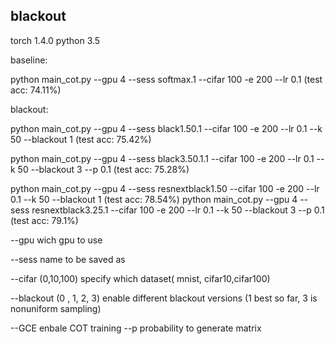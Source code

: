 ## blackout

torch  1.4.0 
python 3.5

baseline:

python main_cot.py --gpu 4 --sess softmax.1 --cifar 100 -e 200 --lr 0.1    (test acc: 74.11%)


blackout:

python main_cot.py --gpu 4 --sess black1.50.1 --cifar 100 -e 200 --lr 0.1 --k 50 --blackout 1    (test acc: 75.42%)

python main_cot.py --gpu 4 --sess black3.50.1.1 --cifar 100 -e 200 --lr 0.1 --k 50 --blackout 3  --p 0.1 (test acc: 75.28%)

python main_cot.py --gpu 4 --sess resnextblack1.50 --cifar 100 -e 200 --lr 0.1 --k 50 --blackout 1       (test acc: 78.54%)
python main_cot.py --gpu 4 --sess resnextblack3.25.1 --cifar 100 -e 200 --lr 0.1 --k 50 --blackout 3  --p 0.1     (test acc: 79.1%)

--gpu    wich gpu to use


--sess   name to be saved as


--cifar  (0,10,100) specify which dataset( mnist, cifar10,cifar100)

--blackout (0 , 1, 2, 3) enable different blackout versions (1 best so far, 3 is nonuniform sampling)

--GCE enbale COT training
--p probability to generate matrix

